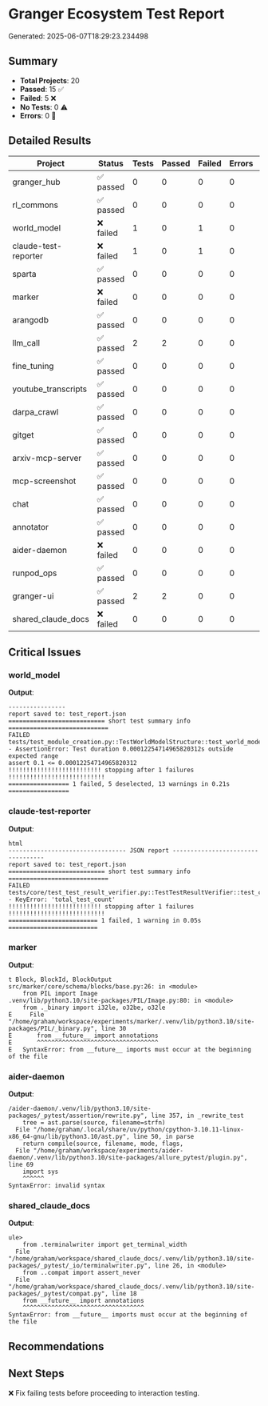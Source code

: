 # Granger Ecosystem Test Report
Generated: 2025-06-07T18:29:23.234498

## Summary

- **Total Projects**: 20
- **Passed**: 15 ✅
- **Failed**: 5 ❌
- **No Tests**: 0 ⚠️
- **Errors**: 0 🚨

## Detailed Results

| Project | Status | Tests | Passed | Failed | Errors | Duration |
|---------|--------|-------|--------|--------|--------|----------|
| granger_hub | ✅ passed | 0 | 0 | 0 | 0 | 0.12s |
| rl_commons | ✅ passed | 0 | 0 | 0 | 0 | 0.08s |
| world_model | ❌ failed | 1 | 0 | 1 | 0 | 0.21s |
| claude-test-reporter | ❌ failed | 1 | 0 | 1 | 0 | 0.05s |
| sparta | ✅ passed | 0 | 0 | 0 | 0 | 0.12s |
| marker | ❌ failed | 0 | 0 | 0 | 0 | 0.00s |
| arangodb | ✅ passed | 0 | 0 | 0 | 0 | 1.06s |
| llm_call | ✅ passed | 2 | 2 | 0 | 0 | 0.03s |
| fine_tuning | ✅ passed | 0 | 0 | 0 | 0 | 0.30s |
| youtube_transcripts | ✅ passed | 0 | 0 | 0 | 0 | 0.12s |
| darpa_crawl | ✅ passed | 0 | 0 | 0 | 0 | 1.91s |
| gitget | ✅ passed | 0 | 0 | 0 | 0 | 6.27s |
| arxiv-mcp-server | ✅ passed | 0 | 0 | 0 | 0 | 0.13s |
| mcp-screenshot | ✅ passed | 0 | 0 | 0 | 0 | 0.06s |
| chat | ✅ passed | 0 | 0 | 0 | 0 | 0.56s |
| annotator | ✅ passed | 0 | 0 | 0 | 0 | 0.07s |
| aider-daemon | ❌ failed | 0 | 0 | 0 | 0 | 0.00s |
| runpod_ops | ✅ passed | 0 | 0 | 0 | 0 | 1.82s |
| granger-ui | ✅ passed | 2 | 2 | 0 | 0 | 0.01s |
| shared_claude_docs | ❌ failed | 0 | 0 | 0 | 0 | 0.00s |

## Critical Issues

### world_model

**Output**:
```
----------------
report saved to: test_report.json
=========================== short test summary info ============================
FAILED tests/test_module_creation.py::TestWorldModelStructure::test_world_model_structure - AssertionError: Test duration 0.00012254714965820312s outside expected range
assert 0.1 <= 0.00012254714965820312
!!!!!!!!!!!!!!!!!!!!!!!!!! stopping after 1 failures !!!!!!!!!!!!!!!!!!!!!!!!!!!
================= 1 failed, 5 deselected, 13 warnings in 0.21s =================

```

### claude-test-reporter

**Output**:
```
html
--------------------------------- JSON report ----------------------------------
report saved to: test_report.json
=========================== short test summary info ============================
FAILED tests/core/test_test_result_verifier.py::TestTestResultVerifier::test_create_immutable_test_record - KeyError: 'total_test_count'
!!!!!!!!!!!!!!!!!!!!!!!!!! stopping after 1 failures !!!!!!!!!!!!!!!!!!!!!!!!!!!
========================= 1 failed, 1 warning in 0.05s =========================

```

### marker

**Output**:
```
t Block, BlockId, BlockOutput
src/marker/core/schema/blocks/base.py:26: in <module>
    from PIL import Image
.venv/lib/python3.10/site-packages/PIL/Image.py:80: in <module>
    from ._binary import i32le, o32be, o32le
E     File "/home/graham/workspace/experiments/marker/.venv/lib/python3.10/site-packages/PIL/_binary.py", line 30
E       from __future__ import annotations
E       ^^^^^^^^^^^^^^^^^^^^^^^^^^^^^^^^^^
E   SyntaxError: from __future__ imports must occur at the beginning of the file

```

### aider-daemon

**Output**:
```
/aider-daemon/.venv/lib/python3.10/site-packages/_pytest/assertion/rewrite.py", line 357, in _rewrite_test
    tree = ast.parse(source, filename=strfn)
  File "/home/graham/.local/share/uv/python/cpython-3.10.11-linux-x86_64-gnu/lib/python3.10/ast.py", line 50, in parse
    return compile(source, filename, mode, flags,
  File "/home/graham/workspace/experiments/aider-daemon/.venv/lib/python3.10/site-packages/allure_pytest/plugin.py", line 69
    import sys
    ^^^^^^
SyntaxError: invalid syntax

```

### shared_claude_docs

**Output**:
```
ule>
    from .terminalwriter import get_terminal_width
  File "/home/graham/workspace/shared_claude_docs/.venv/lib/python3.10/site-packages/_pytest/_io/terminalwriter.py", line 26, in <module>
    from ..compat import assert_never
  File "/home/graham/workspace/shared_claude_docs/.venv/lib/python3.10/site-packages/_pytest/compat.py", line 18
    from __future__ import annotations
    ^^^^^^^^^^^^^^^^^^^^^^^^^^^^^^^^^^
SyntaxError: from __future__ imports must occur at the beginning of the file

```


## Recommendations


## Next Steps

❌ Fix failing tests before proceeding to interaction testing.
